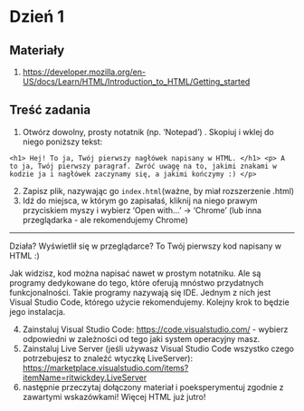 # Dzień 1 

## Materiały

1. https://developer.mozilla.org/en-US/docs/Learn/HTML/Introduction_to_HTML/Getting_started 

## Treść zadania

1. Otwórz dowolny, prosty notatnik (np. ‘Notepad’) . Skopiuj i wklej do niego poniższy tekst:

`<h1> Hej! To ja, Twój pierwszy nagłówek napisany w HTML. </h1>
    <p> A to ja, Twój pierwszy paragraf. Zwróć uwagę na to, jakimi znakami w kodzie ja i nagłówek zaczynamy się, a jakimi kończymy :) </p>`

2. Zapisz plik, nazywając go `index.html`(ważne, by miał rozszerzenie .html)
3. Idź do miejsca, w którym go zapisałaś, kliknij na niego prawym przyciskiem myszy i wybierz ‘Open with…’ -> ‘Chrome’ (lub inna przeglądarka - ale rekomendujemy Chrome)

--- 
Działa? Wyświetlił się w przeglądarce? To Twój pierwszy kod napisany w HTML :)

Jak widzisz, kod można napisać nawet w prostym notatniku. Ale są programy dedykowane do tego, które oferują mnóstwo przydatnych funkcjonalności. 
Takie programy nazywają się IDE. Jednym z nich jest Visual Studio Code, którego użycie rekomendujemy. Kolejny krok to będzie jego instalacja.

4. Zainstaluj Visual Studio Code: https://code.visualstudio.com/ - wybierz odpowiedni w zależności od tego jaki system operacyjny masz.
5. Zainstaluj Live Server (jeśli używasz Visual Studio Code wszystko czego potrzebujesz to znaleźć wtyczkę LiveServer): https://marketplace.visualstudio.com/items?itemName=ritwickdey.LiveServer
6. następnie przeczytaj dołączony materiał i poeksperymentuj zgodnie z zawartymi wskazówkami! Więcej HTML już jutro!


